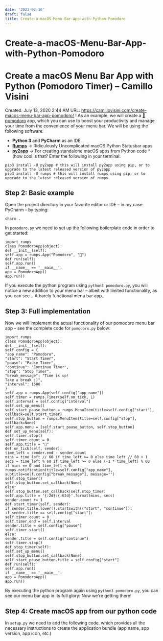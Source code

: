 ```yaml
---
date: '2023-02-16'
draft: false
title: Create-a-macOS-Menu-Bar-App-with-Python-Pomodoro
---
```


# Create-a-macOS-Menu-Bar-App-with-Python-Pomodoro

# Create a macOS Menu Bar App with Python (Pomodoro Timer) – Camillo Visini
Created: July 13, 2020 2:44 AM
URL: https://camillovisini.com/create-macos-menu-bar-app-pomodoro/
!
As an example, we will create a [🍅 pomodoro](https://en.wikipedia.org/wiki/Pomodoro_Technique) app, which you can use to boost your productivity and manage your time from the convenience of your menu bar.
We will be using the following software:
- **Python 3** and **PyCharm** as an IDE
- **[Rumps](https://github.com/jaredks/rumps)** → Ridiculously Uncomplicated macOS Python Statusbar apps
- **[py2app](https://py2app.readthedocs.io/en/latest/)** → For creating standalone macOS apps from Python code *(how cool is that?
Enter the following in your terminal:
```
pip3 install -U py2app # this will install py2app using pip, or to upgrade to the latest released version of py2app
pip3 install -U rumps # this will install rumps using pip, or to upgrade to the latest released version of rumps
```
## Step 2: Basic example
Open the project directory in your favorite editor or IDE – in my case PyCharm – by typing:
```
charm .
```
In `pomodoro.py` we need to set up the following boilerplate code in order to get started:
```
import rumps
class PomodoroApp(object):
def __init__(self):
self.app = rumps.App("Pomodoro", "🍅")
def run(self):
self.app.run()
if __name__ == '__main__':
app = PomodoroApp()
app.run()
```
If you execute the python program using `python3 pomodoro.py`, you will notice a new addition to your menu bar – albeit with limited functionality, as you can see…
A barely functional menu bar app...
## Step 3: Full implementation
Now we will implement the actual functionality of our pomodoro menu bar app – see the complete code for `pomodoro.py` below:
```
import rumps
class PomodoroApp(object):
def __init__(self):
self.config = {
"app_name": "Pomodoro",
"start": "Start Timer",
"pause": "Pause Timer",
"continue": "Continue Timer",
"stop": "Stop Timer",
"break_message": "Time is up!
Take a break :)",
"interval": 1500
}
self.app = rumps.App(self.config["app_name"])
self.timer = rumps.Timer(self.on_tick, 1)
self.interval = self.config["interval"]
self.set_up_menu()
self.start_pause_button = rumps.MenuItem(title=self.config["start"], callback=self.start_timer)
self.stop_button = rumps.MenuItem(title=self.config["stop"], callback=None)
self.app.menu = [self.start_pause_button, self.stop_button]
def set_up_menu(self):
self.timer.stop()
self.timer.count = 0
self.app.title = "🍅"
def on_tick(self, sender):
time_left = sender.end - sender.count
mins = time_left // 60 if time_left >= 0 else time_left // 60 + 1
secs = time_left % 60 if time_left >= 0 else (-1 * time_left) % 60
if mins == 0 and time_left < 0:
rumps.notification(title=self.config["app_name"], subtitle=self.config["break_message"], message='')
self.stop_timer()
self.stop_button.set_callback(None)
else:
self.stop_button.set_callback(self.stop_timer)
self.app.title = '{:2d}:{:02d}'.format(mins, secs)
sender.count += 1
def start_timer(self, sender):
if sender.title.lower().startswith(("start", "continue")):
if sender.title == self.config["start"]:
self.timer.count = 0
self.timer.end = self.interval
sender.title = self.config["pause"]
self.timer.start()
else:
sender.title = self.config["continue"]
self.timer.stop()
def stop_timer(self):
self.set_up_menu()
self.stop_button.set_callback(None)
self.start_pause_button.title = self.config["start"]
def run(self):
self.app.run()
if __name__ == '__main__':
app = PomodoroApp()
app.run()
```
By executing the python program again using `python3 pomodoro.py`, you can see our menu bar app in its full glory:
Now we're getting there!
## Step 4: Create macOS app from our python code
In `setup.py` we need to add the following code, which provides all the necessary instructions to create the application bundle (app name, app version, app icon, etc.)
